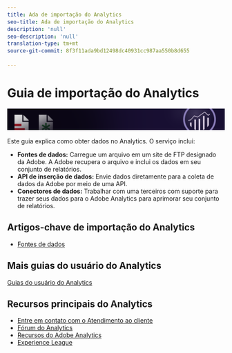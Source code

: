 ```yaml
---
title: Ada de importação do Analytics
seo-title: Ada de importação do Analytics
description: 'null'
seo-description: 'null'
translation-type: tm+mt
source-git-commit: 8f3f11ada9bd12498dc40931cc987aa550b8d655

---
```



# Guia de importação do Analytics

![Banner](../../assets/doc_banner_import.png)

Este guia explica como obter dados no Analytics. O serviço inclui:

* **Fontes de dados:** Carregue um arquivo em um site de FTP designado da Adobe. A Adobe recupera o arquivo e inclui os dados em seu conjunto de relatórios.
* **API de inserção de dados:** Envie dados diretamente para a coleta de dados da Adobe por meio de uma API.
* **Conectores de dados:** Trabalhar com uma terceiros com suporte para trazer seus dados para o Adobe Analytics para aprimorar seu conjunto de relatórios.

## Artigos-chave de importação do Analytics

* [Fontes de dados](c-data-sources/datasrc-home.md)

## Mais guias do usuário do Analytics

[Guias do usuário do Analytics](/help/landing/home.md)

## Recursos principais do Analytics

* [Entre em contato com o Atendimento ao cliente](https://helpx.adobe.com/contact/enterprise-support.ec.html)
* [Fórum do Analytics](https://forums.adobe.com/community/experience-cloud/analytics-cloud/analytics)
* [Recursos do Adobe Analytics](https://forums.adobe.com/message/10660755)
* [Experience League](https://landing.adobe.com/experience-league/)
